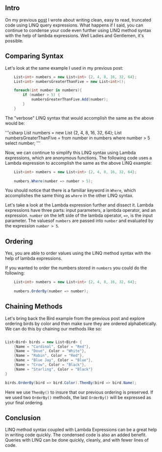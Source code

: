 <h2> Intro </h2>
On my previous <a href= "https://ericdrosado.github.io/2018/01/11/querying-with-LINQ.html">post</a> I wrote about writing clean, easy to read, truncated code using LINQ query expressions. What happens if I said, you can continue to condense your code even further using LINQ method syntax with the help of lambda expressions. Well Ladies and Gentlemen, it's possible.

<h2> Comparing Syntax </h2>
Let's look at the same example I used in my previous post: 

```csharp
	List<int> numbers = new List<int> {2, 4, 8, 16, 32, 64};
	List<int> numbersGreaterThanFive = new List<int>();

	foreach(int number in numbers){
		if (number > 5) {
			numbersGreaterThanFive.Add(number);
		}
	}
```
The "verbose" LINQ syntax that would accomplish the same as the above would be:

'''csharp
	List<int> numbers = new List<int> {2, 4, 8, 16, 32, 64};
	List<int> numbersGreaterThanFive = from number in numbers
					   where number > 5
					   select number;
'''

Now, we can continue to simplify this LINQ syntax using Lambda expressions, which are anonymous functions. The following code uses a Lambda expression to accomplish the same as the above LINQ example:

```csharp
	List<int> numbers = new List<int> {2, 4, 8, 16, 32, 64};
	
	numbers.Where(number => number > 5);
```

You should notice that there is a familiar keyword in ```Where```, which accomplishes the same thing as ```where``` in the other LINQ syntax.

Let's take a look at the Lambda expression further and dissect it. Lambda expressions have three parts: input parameters, a lambda operator, and an expression. ```number``` on the left side of the lambda operator, ```=>```, is the input parameter. The valuesof ```numbers``` are passed into ```number``` and evaluated by the expression ```number > 5```.

<h2> Ordering </h2>
Yes, you are able to order values using the LINQ method syntax with the help of lambda expressions.

If you wanted to order the numbers stored in ```numbers``` you could do the following:

```csharp
	List<int> numbers = new List<int> {2, 4, 8, 16, 32, 64};
	
	numbers.OrderBy(number => number);
```
<h2> Chaining Methods </h2>
Let's bring back the Bird example from the previous post and explore ordering birds by color and then make sure they are ordered alphabetically. We can do this by chaining our methods like so:


```csharp

List<Bird> birds = new List<Bird> {
	{Name = "Cardinal", Color = "Red"},
	{Name = "Dove", Color = "White"},
	{Name = "Robin", Color = "Red"},
	{Name = "Blue Jay", Color = "Blue"},
	{Name = "Crow", Color = "Black"},
	{Name = "Starling", Color = "Black"}
}

birds.OrderBy(bird => bird.Color).ThenBy(bird => bird.Name);

```

Here we use ```ThenBy()``` to insure that our previous ordering is preserved. If we used two ```OrderBy()``` methods, the last ```OrderBy()``` will be expressed as your final ordering.

<h2> Conclusion </h2>
LINQ method syntax coupled with Lambda Expressions can be a great help in writing code quickly. The condensed code is also an added benefit. Queries with LINQ can be done quickly, cleanly, and with fewer lines of code.
